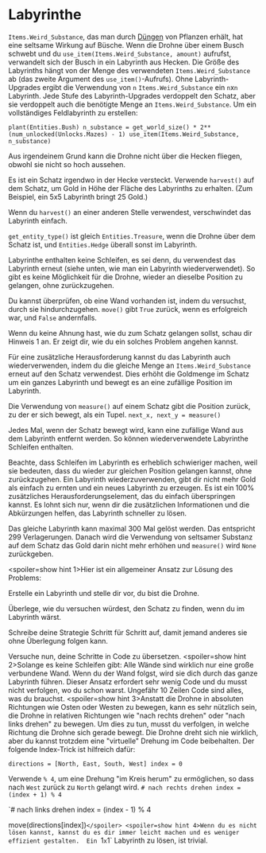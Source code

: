 # Labyrinthe
`Items.Weird_Substance`, das man durch [Düngen](docs/unlocks/fertilizer.md) von Pflanzen erhält, hat eine seltsame Wirkung auf Büsche. Wenn die Drohne über einem Busch schwebt und du `use_item(Items.Weird_Substance, amount)` aufrufst, verwandelt sich der Busch in ein Labyrinth aus Hecken. Die Größe des Labyrinths hängt von der Menge des verwendeten `Items.Weird_Substance` ab (das zweite Argument des `use_item()`-Aufrufs). Ohne Labyrinth-Upgrades ergibt die Verwendung von `n` `Items.Weird_Substance` ein `n`x`n` Labyrinth. Jede Stufe des Labyrinth-Upgrades verdoppelt den Schatz, aber sie verdoppelt auch die benötigte Menge an `Items.Weird_Substance`. Um ein vollständiges Feldlabyrinth zu erstellen:

`plant(Entities.Bush)
n_substance = get_world_size() * 2**(num_unlocked(Unlocks.Mazes) - 1)
use_item(Items.Weird_Substance, n_substance)`

Aus irgendeinem Grund kann die Drohne nicht über die Hecken fliegen, obwohl sie nicht so hoch aussehen.

Es ist ein Schatz irgendwo in der Hecke versteckt. Verwende `harvest()` auf dem Schatz, um Gold in Höhe der Fläche des Labyrinths zu erhalten. (Zum Beispiel, ein 5x5 Labyrinth bringt 25 Gold.)

Wenn du `harvest()` an einer anderen Stelle verwendest, verschwindet das Labyrinth einfach.

`get_entity_type()` ist gleich `Entities.Treasure`, wenn die Drohne über dem Schatz ist, und `Entities.Hedge` überall sonst im Labyrinth.

Labyrinthe enthalten keine Schleifen, es sei denn, du verwendest das Labyrinth erneut (siehe unten, wie man ein Labyrinth wiederverwendet). So gibt es keine Möglichkeit für die Drohne, wieder an dieselbe Position zu gelangen, ohne zurückzugehen.

Du kannst überprüfen, ob eine Wand vorhanden ist, indem du versuchst, durch sie hindurchzugehen. `move()` gibt `True` zurück, wenn es erfolgreich war, und `False` andernfalls.

Wenn du keine Ahnung hast, wie du zum Schatz gelangen sollst, schau dir Hinweis 1 an. Er zeigt dir, wie du ein solches Problem angehen kannst.

Für eine zusätzliche Herausforderung kannst du das Labyrinth auch wiederverwenden, indem du die gleiche Menge an `Items.Weird_Substance` erneut auf den Schatz verwendest. Dies erhöht die Goldmenge im Schatz um ein ganzes Labyrinth und bewegt es an eine zufällige Position im Labyrinth.

Die Verwendung von `measure()` auf einem Schatz gibt die Position zurück, zu der er sich bewegt, als ein Tupel.
`next_x, next_y = measure()`

Jedes Mal, wenn der Schatz bewegt wird, kann eine zufällige Wand aus dem Labyrinth entfernt werden. So können wiederverwendete Labyrinthe Schleifen enthalten.

Beachte, dass Schleifen im Labyrinth es erheblich schwieriger machen, weil sie bedeuten, dass du wieder zur gleichen Position gelangen kannst, ohne zurückzugehen.
Ein Labyrinth wiederzuverwenden, gibt dir nicht mehr Gold als einfach zu ernten und ein neues Labyrinth zu erzeugen.
Es ist ein 100% zusätzliches Herausforderungselement, das du einfach überspringen kannst.
Es lohnt sich nur, wenn dir die zusätzlichen Informationen und die Abkürzungen helfen, das Labyrinth schneller zu lösen.

Das gleiche Labyrinth kann maximal 300 Mal gelöst werden. Das entspricht 299 Verlagerungen. Danach wird die Verwendung von seltsamer Substanz auf dem Schatz das Gold darin nicht mehr erhöhen und `measure()` wird `None` zurückgeben.

<spoiler=show hint 1>Hier ist ein allgemeiner Ansatz zur Lösung des Problems:

Erstelle ein Labyrinth und stelle dir vor, du bist die Drohne.

Überlege, wie du versuchen würdest, den Schatz zu finden, wenn du im Labyrinth wärst.

Schreibe deine Strategie Schritt für Schritt auf, damit jemand anderes sie ohne Überlegung folgen kann.

Versuche nun, deine Schritte in Code zu übersetzen.
</spoiler>
<spoiler=show hint 2>Solange es keine Schleifen gibt: Alle Wände sind wirklich nur eine große verbundene Wand. Wenn du der Wand folgst, wird sie dich durch das ganze Labyrinth führen.
Dieser Ansatz erfordert sehr wenig Code und du musst nicht verfolgen, wo du schon warst. Ungefähr 10 Zeilen Code sind alles, was du brauchst.</spoiler>
<spoiler=show hint 3>Anstatt die Drohne in absoluten Richtungen wie Osten oder Westen zu bewegen, kann es sehr nützlich sein, die Drohne in relativen Richtungen wie "nach rechts drehen" oder "nach links drehen" zu bewegen. Um dies zu tun, musst du verfolgen, in welche Richtung die Drohne sich gerade bewegt. Die Drohne dreht sich nie wirklich, aber du kannst trotzdem eine "virtuelle" Drehung im Code beibehalten.
Der folgende Index-Trick ist hilfreich dafür:

`directions = [North, East, South, West]
index = 0`

Verwende `% 4`, um eine Drehung "im Kreis herum" zu ermöglichen, so dass nach `West` zurück zu `North` gelangt wird.
`# nach rechts drehen
index = (index + 1) % 4`

`# nach links drehen
index = (index - 1) % 4

move(directions[index])`</spoiler>
<spoiler=show hint 4>Wenn du es nicht lösen kannst, kannst du es dir immer leicht machen und es weniger effizient gestalten. 
Ein `1`x`1` Labyrinth zu lösen, ist trivial.</spoiler>